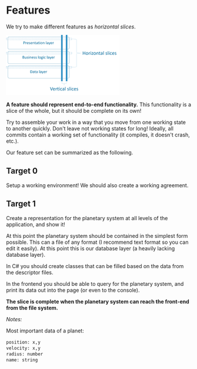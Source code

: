 # Features

We try to make different features as *horizontal slices*.

![image](vertical_development.png)

**A feature should represent end-to-end functionality.** This functionality is a
slice of the whole, but it should be complete on its own!

Try to assemble your work in a way that you move from one working state to another
quickly. Don't leave not working states for long! Ideally, all commits contain a
working set of functionality (it compiles, it doesn't crash, etc.).

Our feature set can be summarized as the following.

## Target 0
Setup a working environment! We should also create a working agreement.

## Target 1
Create a representation for the planetary system at all levels of the application,
and show it!

At this point the planetary system should be contained in the simplest form possible.
This can a file of any format (I recommend text format so you can edit it easily).
At this point this is our database layer (a heavily lacking database layer).

In C# you should create classes that can be filled based on the data from the
descriptor files.

In the frontend you should be able to query for the planetary system, and print its
data out into the page (or even to the console).

**The slice is complete when the planetary system can reach the front-end from the
file system.**

*Notes:*

Most important data of a planet:

```
position: x,y
velocity: x,y
radius: number
name: string
```